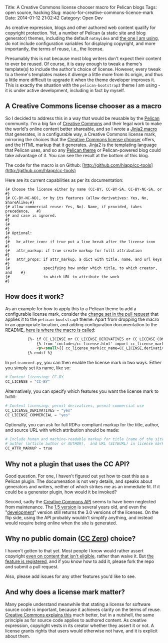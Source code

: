 Title: A Creative Commons license chooser macro for Pelican blogs 
Tags: open source, hacking
Slug: macro-for-creative-commons-licence-mark
Date: 2014-01-12 21:02:42
Category: Open Dev

As creative expression, blogs and other authored web content qualify for copyright protection. Yet, a number of Pelican (a static site and blog generator) themes, including the default `notmyidea` and [the one I am using](https://github.com/DandyDev/pelican-bootstrap3), do not include configuration variables for displaying copyright, and more importantly, the terms of reuse, i.e., the license. 

Presumably this is not because most blog writers don't expect their content to ever be reused. Of course, it is easy enough to tweak a theme's template(s) to include the author's choice of license. However, every tweak to a theme's templates makes it diverge a little more from its origin, and thus a little more difficult to upgrade it when the theme developer improves it. This is exactly the situation with the `pelican-bootstrap3` theme I am using - it is under active development, including in fact by myself.

## A Creative Commons license chooser as a macro

So I decided to address this in a way that would be reusable by the [Pelican](http://docs.getpelican.com/) community. I'm a big fan of [Creative Commons](http://creativecommons.org) and their legal work to make the world's online content better shareable, and so I wrote a [Jinja2 macro](http://jinja.pocoo.org/docs/templates/#macros) that generates, in a configurable way, a Creative Commons license mark, mirroring the choices that the [Creative Commons license chooser](http://creativecommons.org/choose/) offers, and the HTML markup that it generates. Jinja2 is the templating language that Pelican uses, and so any [Pelican theme](https://github.com/getpelican/pelican-themes) or Pelican-powered blog could take advantage of it. You can see the result at the bottom of this blog.

The code for the macro is on Github: [http://github.com/hlapp/cc-tools](http://github.com/hlapp/cc-tools)

Here are its current capabilities as per its documentation:
```text
{# Choose the license either by name (CC-BY, CC-BY-SA, CC-BY-NC-SA, or      #}
{# CC-BY-NC-ND), or by its features (allow derivatives: Yes, No, ShareAlike;#}
{# allow commercial reuse: Yes, No). Name, if provided, takes precedence,   #}
{# and case is ignored.                                                     #}
{#                                                                          #}
{# Optional:                                                                #}
{#   br_after_icon: if true put a line break after the license icon         #}
{#   attr_markup: if true create markup for fulll attribution               #}
{#   attr_props: if attr_markup, a dict with title, name, and url keys      #}
{#               specifying how under which title, to which creator, and    #}
{#               to which URL to attribute the work                         #}
```

## How does it work?

As an example for how to apply this to a Pelican theme to add a configurable license mark, consider the [change set in the pull request](https://github.com/DandyDev/pelican-bootstrap3/pull/43) that applies it to the `pelican-bootstrap3` theme. Apart from dropping the macro in an appropriate location, and adding configuration documentation to the README, [here is where the macro is called](https://github.com/hlapp/pelican-bootstrap3/blob/acf6a0a1b0efb0ff4c6711cd5b5b6d33c2999bde/templates/includes/footer.html#L14-17):

```html
          {%- if CC_LICENSE or CC_LICENSE_DERIVATIVES or CC_LICENSE_COMMERCIAL %}
              {% from 'includes/cc-license.html' import cc_license_mark %}
              <p><small>{{ cc_license_mark(cc_name=CC_LICENSE,derivatives=CC_LICENSE_DERIVATIVES,commercial=CC_LICENSE_COMMERCIAL,attr_markup=CC_ATTR_MARKUP,attr_props={'title':SITENAME,'name':article.author if article else AUTHOR,'url':SITEURL}) }}</small></p>
          {% endif %}
```   

In `pelicanconf.py`, you can then enable the license mark in two ways. Either you simply set its name, like so:

```python
# Content licensing: CC-BY
CC_LICENSE = "CC-BY"
```

Alternatively, you can specify which features you want the license mark to fulfill:
```python
# Content licensing: permit derivatives, permit commercial use
CC_LICENSE_DERIVATIVES = "yes"
CC_LICENSE_COMMERCIAL = "yes"
```

Optionally, you can ask for full RDFa-compliant markup for the title, author, and source URL with which attribution should be made:

```python
# Include human and machine-readable markup for title (name of the site), 
# author (article author or AUTHOR),  and URL (SITEURL) in license mark
CC_ATTR_MARKUP = true
``` 

## Why not a plugin that uses the CC API?

Good question. For one, I haven't figured out yet how to cast this as a Pelican plugin. The documenation is not very details, and speaks about generators and writers, neither of which strikes me as an immediate fit. If it could be a generator plugin, how would it be invoked? 

Second, sadly the [Creative Commons API](http://api.creativecommons.org/docs/index.html) seems to have been neglected from maintenance. The [1.5 version](http://api.creativecommons.org/docs/readme_15.html) is several years old, and even the "[development](http://api.creativecommons.org/docs/readme_dev.html)" version still returns the 3.0 versions of the licenses. On the flip side, using the API probably wouldn't simplify anything, and instead would require being online when the site is generated.

## Why no public domain ([CC Zero](http://creativecommons.org/about/cc0)) choice?

I haven't gotten to that yet. Most people I know would rather assert copyright [even on content that isn't eligible](http://dx.doi.org/10.6084/m9.figshare.799766), rather than waive it. But [the feature is registered](https://github.com/hlapp/cc-tools/issues/1), and if you know how to add it, please fork the repo and submit a pull request. 

Also, please add issues for any other features you'd like to see.

## And why does a license mark matter?

Many people understand meanwhile that stating a license for software source code is important, because it achieves clarity on the terms of reuse. [Creative Commons explains this](http://wiki.creativecommons.org/Frequently_Asked_Questions) much better, but in a nutshell, the same principle as for source code applies to authored content. As creative expression, copyright vests in its creator whether they assert it or not. A license grants rights that users would otherwise not have, and it is explicit about them.

